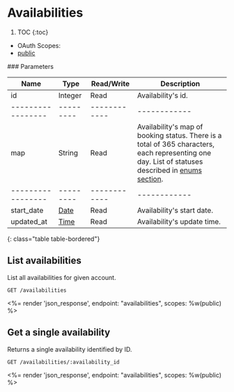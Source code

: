 # Availabilities

1. TOC
{:toc}

<ul class="nav nav-pills pull-right" role="tablist">
  <li class="disabled"><a>OAuth Scopes:</a></li>
  <li class="active"><a href="#public" role="tab" data-toggle="pill">public</a></li>
</ul>

<div class="tab-content" markdown="1">
  <div class="tab-pane active" id="public" markdown="1">
### Parameters

Name             | Type    | Read/Write | Description
-----------------|---------|------------|------------
id               | Integer | Read       | Availability's id.
-----------------|---------|------------|------------
map              | String  | Read       | Availability's map of booking status. There is a total of 365 characters, each representing one day. List of statuses described in [enums section](/reference/enums#booking-statuses).
-----------------|---------|------------|------------
start_date       | [Date](/reference/enums#formats) | Read       | Availability's start date.
updated_at       | [Time](/reference/enums#formats) | Read       | Availability's update time.
{: class="table table-bordered"}
  </div>
</div>

## List availabilities

List all availabilities for given account.

~~~
GET /availabilities
~~~

<%= render 'json_response', endpoint: "availabilities", scopes: %w(public) %>

## Get a single availability

Returns a single availability identified by ID.

~~~
GET /availabilities/:availability_id
~~~

<%= render 'json_response', endpoint: "availabilities", scopes: %w(public) %>
